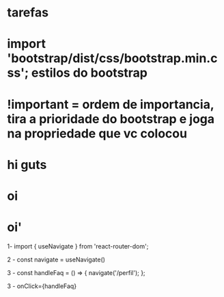 # tarefas 


# import 'bootstrap/dist/css/bootstrap.min.css'; estilos do bootstrap
# !important = ordem de importancia, tira a prioridade do bootstrap e joga na propriedade que vc colocou
# hi guts
# oi
# oi'

1- import { useNavigate } from 'react-router-dom';

2 - const navigate = useNavigate()

3 - const handleFaq = () => {
  navigate('/perfil');
};
  
3 - onClick={handleFaq}